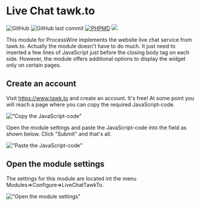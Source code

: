 # Live Chat tawk.to

![GitHub](https://img.shields.io/github/license/techcnet/LiveChatTawkTo)
![GitHub last commit](https://img.shields.io/github/last-commit/techcnet/LiveChatTawkTo)
[![PHPMD](https://github.com/techcnet/LiveChatTawkTo/actions/workflows/phpmd.yml/badge.svg)](https://github.com/techcnet/LiveChatTawkTo/actions/workflows/phpmd.yml)
[![](https://img.shields.io/static/v1?label=Sponsor&message=%E2%9D%A4&logo=GitHub&color=%23fe8e86)](https://github.com/sponsors/techcnet)

This module for ProcessWire implements the website live chat service from tawk.to. Actually the module doesn't have to do much. It just need to inserted a few lines of JavaScript just before the closing body tag </body> on each side. However, the module offers additional options to display the widget only on certain pages.

## Create an account
Visit https://www.tawk.to and create an account. It's free! At some point you will reach a page where you can copy the required JavaScript-code.

!["Copy the JavaScript-code"](https://tech-c.net/site/assets/files/1208/code.jpg)

Open the module settings and paste the JavaScript-code into the field as shown below. Click "Submit" and that's all.

!["Paste the JavaScript-code"](https://tech-c.net/site/assets/files/1208/paste.jpg)

## Open the module settings
The settings for this module are located int the menu Modules=>Configure=>LiveChatTawkTo.

!["Open the module settings"](https://tech-c.net/site/assets/files/1208/settings.500x0-is.jpg)
